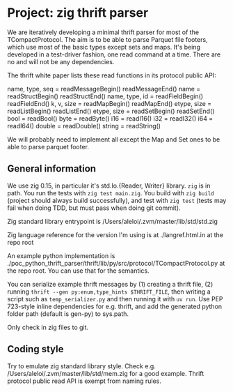 # Project: zig thrift parser
We are iteratively developing a minimal thrift parser for most of the TCompactProtocol. The aim is to be able to parse Parquet file footers, which use most of the basic types except sets and maps. It's being developed in a test-driver fashion, one read command at a time. There are no and will not be any dependencies.

The thrift white paper lists these read functions in its protocol public API:

name, type, seq = readMessageBegin()
readMessageEnd()
name = readStructBegin()
readStructEnd()
name, type, id = readFieldBegin()
readFieldEnd()
k, v, size = readMapBegin()
readMapEnd()
etype, size = readListBegin()
readListEnd()
etype, size = readSetBegin()
readSetEnd()
bool = readBool()
byte = readByte()
i16 = readI16()
i32 = readI32()
i64 = readI64()
double = readDouble()
string = readString()

We will probably need to implement all except the Map and Set ones to be able to parse parquet footer.

## General information
We use zig 0.15, in particular it's std.Io.{Reader, Writer} library. `zig` is in path. You run the tests with `zig test main.zig`. You build with `zig build` (project should always build successfully), and test with `zig test` (tests may fail when doing TDD, but must pass when doing git commit).

Zig standard library entrypoint is /Users/aleloi/.zvm/master/lib/std/std.zig

Zig language reference for the version I'm using is at ./langref.html.in at the repo root

An example python implementation is ./poc_python_thrift_parser/thrift/lib/py/src/protocol/TCompactProtocol.py at the repo root. You can use that for the semantics.

You can serialize example thrift messages by (1) creating a thrift file, (2) running `thrift --gen py:enum,type_hints $THRIFT_FILE`, then writing a script such as `temp_serializer.py` and then running it with `uv run`. Use PEP 723-style inline dependencies for e.g. thrift, and add the generated python folder path (default is gen-py) to sys.path.

Only check in zig files to git.

## Coding style

Try to emulate zig standard library style. Check e.g. /Users/aleloi/.zvm/master/lib/std/mem.zig for a good example. Thrift protocol public read API is exempt from naming rules.
